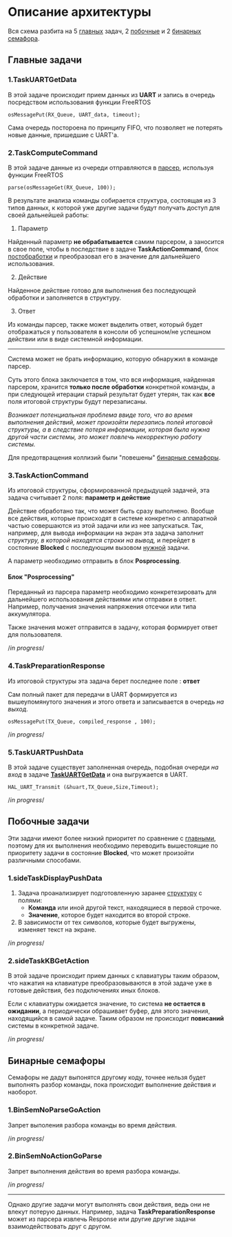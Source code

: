 # Описание архитектуры #

Вся схема разбита на 5 [главных](#Главные_задачи) задач, 2 [побочные](#Побочные_задачи) и 2 [бинарных семафора](#Бинарные_семафоры).



## <a name="Главные_задачи">Главные задачи</a> ##

### 1.TaskUARTGetData ###


В этой задаче происходит прием данных из **UART** и запись в очередь посредством использования функции FreeRTOS

	osMessagePut(RX_Queue, UART_data, timeout);

<a name="Очередь">Сама</a> очередь постороена по принципу FIFO, что позволяет не потерять новые данные, пришедшие с UART'а. 

### 2.TaskComputeCommand ###


В этой задаче данные из очереди отправляются в [парсер](https://github.com/AFAlexandrov/command-parser), используя функции FreeRTOS

	parse(osMessageGet(RX_Queue, 100));

В результате анализа команды собирается структура, состоящая из 3 типов данных, к которой уже другие задачи будут получать доступ для своей дальнейшей работы:


1.	Параметр

Найденный параметр **не обрабатывается** самим парсером, а заносится в свое поле, чтобы в последствие в задаче **TaskActionCommand**, блок [постобработки](#Posprocessing) и преобразовал его в значение для дальнейшего использования. 

2.	Действие

Найденное действие готово для выполнения без последующей обработки и заполняется в структуру.  

3.	Ответ

Из команды парсер, также может выделить ответ, который будет отображаться у пользователя в консоли об успешном/не успешном действии или в виде системной информации. 

---
Система может не брать информацию, которую обнаружил в команде парсер. 

Суть этого блока заключается в том, что вся информация, найденная парсером, хранится **только после обработки** конкретной команды, а при следующей итерации старый результат будет утерян, так как **все** поля итоговой структуры будут перезаписаны. 

*Возникает потенциальная проблема ввиде того, что во время выполнения действий, может произойти перезапись полей итоговой структуры, а в следствие потеря информации, которая была нужна другой части системы, это может повлечь некорректную работу системы.*

Для предотвращения коллизий были "повешены" [бинарные семафоры](#Бинарные_семафоры).  

### 3.TaskActionCommand ###

Из итоговой структуры, сформированной предыдущей задачей, эта задача считывает 2 поля: **параметр и действие**
 

Действие обработано так, что может быть сразу выполнено. Вообще все действия, которые происходят в системе конкретно с аппаратной частью совершаются из этой задачи или из нее запускаться. Так, например, для вывода информации на экран эта задача заполнит <a name="Структура">*структуру, в которой находятся строки на вывод,*</a> и перейдет в состояние **Blocked** с последующим вызовом [нужной](#sideTaskDisplayPushData) задачи.

А параметр необходимо отправить в блок **Posprocessing**.

#### <a name="Posprocessing">Блок "Posprocessing"</a> #### 

Переданный из парсера параметр необходимо конкретезировать для дальнейшего использования действиями или отправки в ответ. Например, получаения значения напряжения отсечки или типа аккумулятора. 	

Также значения может отправится в задачу, которая формирует ответ для пользователя. 

/*in progress*/

### 4.TaskPreparationResponse  ###

Из итоговой структуры эта задача берет последнее поле : **ответ**

Сам полный пакет для передачи в UART формируется из вышеупомянутого значения и этого ответа и записывается в очередь *на выход*.

	osMessagePut(TX_Queue, compiled_response , 100);

/*in progress*/

### 5.TaskUARTPushData ###

В этой задаче существует заполненная очередь, подобная очереди *на вход* в задаче [**TaskUARTGetData**](#Очередь) и она выгружается в UART.

	HAL_UART_Transmit (&huart,TX_Queue,Size,Timeout);

/*in progress*/


## <a name="Побочные_задачи">Побочные задачи</a> ##

Эти задачи имеют более низкий приоритет по сравнение с [главными](#Главные_задачи), поэтому для их выполнения необходимо переводить вышестоящие по приоритету задачи в состояние **Blocked**, что может произойти различными способами. 

### <a name="sideTaskDisplayPushData">1.sideTaskDisplayPushData</a> ###

1. Задача проанализирует подготовленную заранее [структуру](#Структура) с полями:
	* **Команда** или иной другой текст, находящиеся в первой строчке.
	* **Значение**, которое будет находится во второй строке.
2. В зависимости от тех символов, которые будет выгружены, изменяет текст на экране. 


/*in progress*/

### 2.sideTaskKBGetAction ###

В этой задаче происходит прием данных с клавиатуры таким образом, что нажатия на клавиатуре преобразовываются в этой задаче уже в готовые действия, без подключениях иных блоков. 

Если с клавиатуры ожидается значение, то система **не остается в ожидании**, а периодически обрашивает буфер, для этого значения, находящийся в самой задаче. Таким образом не происходит **повисаний** системы в конкретной задаче. 

/*in progress*/

## <a name="Бинарные_семафоры">Бинарные семафоры</a> ##

Семафоры не дадут выпонятся другому коду, точнее нельзя будет выполнять разбор команды, пока происходит выполнение действия и наоборот.  

### 1.BinSemNoParseGoAction ###

Запрет выполения разбора команды во время действия.

/*in progress*/


### 2.BinSemNoActionGoParse ###

Запрет выполнения действия во время разбора команды.

/*in progress*/

---

Однако другие задачи могут выполнять свои действия, ведь они не влекут потерую данных. Например, задача **TaskPreparationResponse** может из парсера извлечь Response или другие другие задачи взаимодействовать друг с другом. 